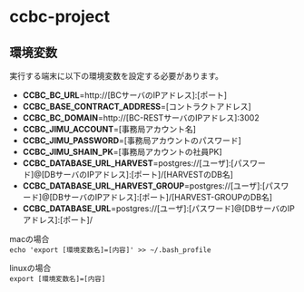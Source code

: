 # ccbc-project

## 環境変数
実行する端末に以下の環境変数を設定する必要があります。
* **CCBC_BC_URL**=http://[BCサーバのIPアドレス]:[ポート]
* **CCBC_BASE_CONTRACT_ADDRESS**=[コントラクトアドレス]
* **CCBC_BC_DOMAIN**=http://[BC-RESTサーバのIPアドレス]:3002
* **CCBC_JIMU_ACCOUNT**=[事務局アカウント名]
* **CCBC_JIMU_PASSWORD**=[事務局アカウントのパスワード]
* **CCBC_JIMU_SHAIN_PK**=[事務局アカウントの社員PK]
* **CCBC_DATABASE_URL_HARVEST**=postgres://[ユーザ]:[パスワード]@[DBサーバのIPアドレス]:[ポート]/[HARVESTのDB名]
* **CCBC_DATABASE_URL_HARVEST_GROUP**=postgres://[ユーザ]:[パスワード]@[DBサーバのIPアドレス]:[ポート]/[HARVEST-GROUPのDB名]
* **CCBC_DATABASE_URL**=postgres://[ユーザ]:[パスワード]@[DBサーバのIPアドレス]:[ポート]/

macの場合  
`echo 'export [環境変数名]=[内容]' >> ~/.bash_profile`

linuxの場合  
`export [環境変数名]=[内容]`
